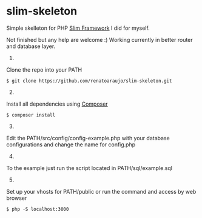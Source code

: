 # slim-skeleton
Simple skelleton for PHP [Slim Framework](https://github.com/slimphp/Slim) I did for myself.

Not finished but any help are welcome :)
Working currently in better router and database layer.

1.
Clone the repo into your PATH
```
$ git clone https://github.com/renatoaraujo/slim-skeleton.git
```

2.
Install all dependencies using [Composer](https://getcomposer.org/)
```
$ composer install
```

3.
Edit the PATH/src/config/config-example.php with your database configurations and change the name for config.php

4.
To the example just run the script located in PATH/sql/example.sql

5.
Set up your vhosts for PATH/public or run the command and access by web browser
```
$ php -S localhost:3000
```
